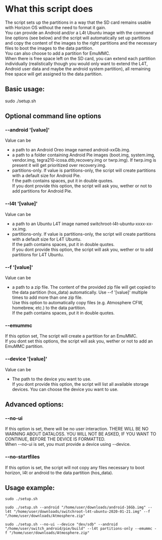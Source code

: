 # What this script does

The script sets up the partitions in a way that the SD card remains usable with Horizon OS without the need to format it gain.  
You can provide an Android and/or a L4t Ubuntu image with the command line options (see below) and the script will automatically set up partitions and copy the content of the images to the right partitions and the necessary files to boot the images to the data partition.  
You can also choose to add a partition for EmuMMC.  
When there is free space left on the SD card, you can extend each partition individually (realistically though you would only want to extend the L4T, Android user data and maybe the android system partition), all remaining free space will get assigned to the data partition.  

## Basic usage:  
sudo ./setup.sh  

## Optional command line options  
### --android '[value]'  
Value can be  
- a path to an Android Oreo image named android-xxGb.img.  
- a path to a folder containing Android Pie images (boot.img, system.img, vendor.img, tegra210-icosa.dtb,recovery.img or twrp.img). If twrp.img is present it will get prioritized over recovery.img.  
- partitions-only. If value is partitions-only, the script will create partitions with a default size for Android Pie.  
f the path contains spaces, put it in double quotes.  
If you dont provide this option, the script will ask you, wether or not to add partitions for Android Pie.  
	
### --l4t '[value]'  
Value can be  
- a path to an Ubuntu L4T image named switchroot-l4t-ubuntu-xxxx-xx-xx.img.  
- partitions-only. If value is partitions-only, the script will create partitions with a default size for L4T Ubuntu.  
If the path contains spaces, put it in double quotes.  
If you dont provide this option, the script will ask you, wether or to add partitions for L4T Ubuntu.  

### --f '[value]'  
Value can be  
- a path to a zip file. The content of the provided zip file will get copied to the data partition (hos_data) automatically. Use --f '[value]' multiple times to add more than one zip file.  
Use this option to automatically copy files (e.g. Atmosphere CFW, homebrew, etc.) to the data partition.  
If the path contains spaces, put it in double quotes.  

### --emummc  
If this option set, The script will create a partition for an EmuMMC.  
If you dont set this options, the script will ask you, wether or not to add an EmuMMC partition.  

### --device '[value]'  
Value can be  
- The path to the device you want to use.  
If you dont provide this option, the script will list all available storage devices. You can choose the device you want to use.  

## Advanced options:  
### --no-ui  
If this option is set, there will be no user interaction. THERE WILL BE NO WARNING ABOUT DATALOSS. YOU WILL NOT BE ASKED, IF YOU WANT TO CONTINUE, BEFORE THE DEVICE IS FORMATTED.  
When --no-ui is set, you must provide a device using --device.  

### --no-startfiles  
If this option is set, the script will not copy any files necessary to boot horizon, l4t or android to the data partition (hos_data).  

## Usage example:  
`sudo ./setup.sh`  

`sudo ./setup.sh --android "/home/user/downloads/android-16Gb.img" --l4t "/home/user/downloads/switchroot-l4t-ubuntu-2020-01-21.img" --f "/home/user/downloads/Atmosphere.zip"`  

`sudo ./setup.sh --no-ui --device "dev/sdb" --android "/home/user/switch_android/pie/build" --l4t partitions-only --emummc -f "/home/user/downloads/Atmosphere.zip"`  
